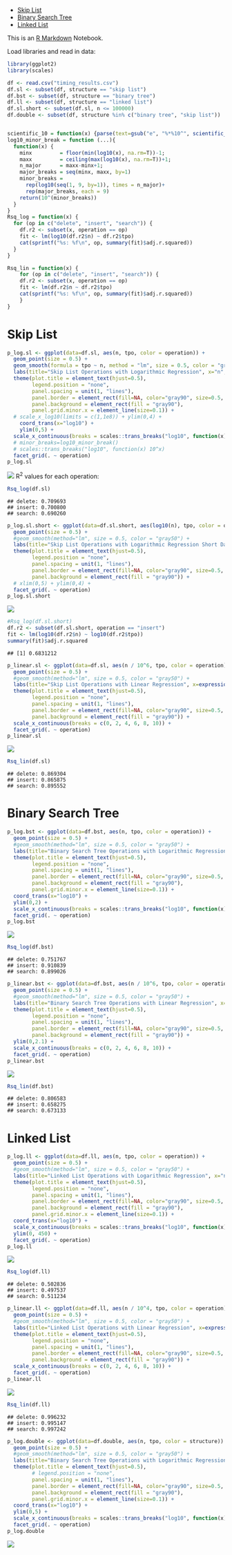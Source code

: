 -   [Skip List](#skip-list)
-   [Binary Search Tree](#binary-search-tree)
-   [Linked List](#linked-list)

This is an [R Markdown](http://rmarkdown.rstudio.com) Notebook.

Load libraries and read in data:

``` r
library(ggplot2)
library(scales)

df <- read.csv("timing_results.csv")
df.sl <- subset(df, structure == "skip list")
df.bst <- subset(df, structure == "binary tree")
df.ll <- subset(df, structure == "linked list")
df.sl.short <- subset(df.sl, n <= 100000)
df.double <- subset(df, structure %in% c("binary tree", "skip list"))


scientific_10 = function(x) {parse(text=gsub("e", "%*%10^", scientific_format()(x)))}
log10_minor_break = function (...){
  function(x) {
    minx         = floor(min(log10(x), na.rm=T))-1;
    maxx         = ceiling(max(log10(x), na.rm=T))+1;
    n_major      = maxx-minx+1;
    major_breaks = seq(minx, maxx, by=1)
    minor_breaks = 
      rep(log10(seq(1, 9, by=1)), times = n_major)+
      rep(major_breaks, each = 9)
    return(10^(minor_breaks))
  }
}
Rsq_log = function(x) {
  for (op in c("delete", "insert", "search")) {
    df.r2 <- subset(x, operation == op)
    fit <- lm(log10(df.r2$n) ~ df.r2$tpo)
    cat(sprintf("%s: %f\n", op, summary(fit)$adj.r.squared))
  }
}

Rsq_lin = function(x) {
    for (op in c("delete", "insert", "search")) {
    df.r2 <- subset(x, operation == op)
    fit <- lm(df.r2$n ~ df.r2$tpo)
    cat(sprintf("%s: %f\n", op, summary(fit)$adj.r.squared))
    }
}
```

Skip List
=========

``` r
p_log.sl <- ggplot(data=df.sl, aes(n, tpo, color = operation)) +
  geom_point(size = 0.5) +
  geom_smooth(formula = tpo ~ n, method = "lm", size = 0.5, color = "gray50") +
  labs(title="Skip List Operations with Logarithmic Regression", x="n", y="Time per Operation (\u03BCs)") +
  theme(plot.title = element_text(hjust=0.5),
        legend.position = "none",
        panel.spacing = unit(1, "lines"),
        panel.border = element_rect(fill=NA, color="gray90", size=0.5, linetype="solid"),
        panel.background = element_rect(fill = "gray90"),
        panel.grid.minor.x = element_line(size=0.1)) +
  # scale_x_log10(limits = c(1,1e8)) + ylim(0,4) + 
    coord_trans(x="log10") +
    ylim(0,5) +
  scale_x_continuous(breaks = scales::trans_breaks("log10", function(x) 10^x), minor_breaks = log10_minor_break(), labels = scales::trans_format("log10", scales::math_format(10^.x))) +
  # minor_breaks=log10_minor_break()
  # scales::trans_breaks("log10", function(x) 10^x)
  facet_grid(. ~ operation)
p_log.sl
```

![](SkipListAnalysis_files/figure-markdown_github/Skip%20List%20Logarithmic%20Regression-1.png) R<sup>2</sup> values for each operation:

``` r
Rsq_log(df.sl)
```

    ## delete: 0.709693
    ## insert: 0.700800
    ## search: 0.690260

``` r
p_log.sl.short <- ggplot(data=df.sl.short, aes(log10(n), tpo, color = operation)) +
  geom_point(size = 0.5) +
  #geom_smooth(method="lm", size = 0.5, color = "gray50") +
  labs(title="Skip List Operations with Logarithmic Regression Short Data", x=expression(Log[10](n)), y="Time per Operation (\u03BCs)") +
  theme(plot.title = element_text(hjust=0.5),
        legend.position = "none",
        panel.spacing = unit(1, "lines"),
        panel.border = element_rect(fill=NA, color="gray90", size=0.5, linetype="solid"),
        panel.background = element_rect(fill = "gray90")) +
  # xlim(0,5) + ylim(0,4) + 
  facet_grid(. ~ operation)
p_log.sl.short
```

![](SkipListAnalysis_files/figure-markdown_github/Skip%20List%20Logarithmic%20Regression%20Short%20Data-1.png)

``` r
#Rsq_log(df.sl.short)
df.r2 <- subset(df.sl.short, operation == "insert")
fit <- lm(log10(df.r2$n) ~ log10(df.r2$tpo))
summary(fit)$adj.r.squared
```

    ## [1] 0.6831212

``` r
p_linear.sl <- ggplot(data=df.sl, aes(n / 10^6, tpo, color = operation)) +
  geom_point(size = 0.5) +
  #geom_smooth(method="lm", size = 0.5, color = "gray50") +
  labs(title="Skip List Operations with Linear Regression", x=expression("n "*(10^6)), y="Time per Operation (\u03BCs)") +
  theme(plot.title = element_text(hjust=0.5),
        legend.position = "none",
        panel.spacing = unit(1, "lines"),
        panel.border = element_rect(fill=NA, color="gray90", size=0.5, linetype="solid"),
        panel.background = element_rect(fill = "gray90")) +
  scale_x_continuous(breaks = c(0, 2, 4, 6, 8, 10)) +
  facet_grid(. ~ operation)
p_linear.sl
```

![](SkipListAnalysis_files/figure-markdown_github/Skip%20List%20Linear%20Regression-1.png)

``` r
Rsq_lin(df.sl)
```

    ## delete: 0.869304
    ## insert: 0.865875
    ## search: 0.895552

Binary Search Tree
==================

``` r
p_log.bst <- ggplot(data=df.bst, aes(n, tpo, color = operation)) +
  geom_point(size = 0.5) +
  #geom_smooth(method="lm", size = 0.5, color = "gray50") +
  labs(title="Binary Search Tree Operations with Logarithmic Regression", x="n", y="Time per Operation (\u03BCs)") +
  theme(plot.title = element_text(hjust=0.5),
        legend.position = "none",
        panel.spacing = unit(1, "lines"),
        panel.border = element_rect(fill=NA, color="gray90", size=0.5, linetype="solid"),
        panel.background = element_rect(fill = "gray90"),
        panel.grid.minor.x = element_line(size=0.1)) +
  coord_trans(x="log10") +
  ylim(0,2) +
  scale_x_continuous(breaks = scales::trans_breaks("log10", function(x) 10^x),  minor_breaks = log10_minor_break(), labels = scales::trans_format("log10", scales::math_format(10^.x))) +
  facet_grid(. ~ operation)
p_log.bst
```

![](SkipListAnalysis_files/figure-markdown_github/Binary%20Search%20Tree%20Logarithmic%20Regression-1.png)

``` r
Rsq_log(df.bst)
```

    ## delete: 0.751767
    ## insert: 0.910839
    ## search: 0.899026

``` r
p_linear.bst <- ggplot(data=df.bst, aes(n / 10^6, tpo, color = operation)) +
  geom_point(size = 0.5) +
  #geom_smooth(method="lm", size = 0.5, color = "gray50") +
  labs(title="Binary Search Tree Operations with Linear Regression", x=expression("n "*(10^6)), y="Time per Operation (\u03BCs)") +
  theme(plot.title = element_text(hjust=0.5),
        legend.position = "none",
        panel.spacing = unit(1, "lines"),
        panel.border = element_rect(fill=NA, color="gray90", size=0.5, linetype="solid"),
        panel.background = element_rect(fill = "gray90")) +
  ylim(0,2.1) +
  scale_x_continuous(breaks = c(0, 2, 4, 6, 8, 10)) +
  facet_grid(. ~ operation)
p_linear.bst
```

![](SkipListAnalysis_files/figure-markdown_github/Binary%20Search%20Tree%20Linear%20Regression-1.png)

``` r
Rsq_lin(df.bst)
```

    ## delete: 0.806583
    ## insert: 0.658275
    ## search: 0.673133

Linked List
===========

``` r
p_log.ll <- ggplot(data=df.ll, aes(n, tpo, color = operation)) +
  geom_point(size = 0.5) +
  #geom_smooth(method="lm", size = 0.5, color = "gray50") +
  labs(title="Linked List Operations with Logarithmic Regression", x="n", y="Time per Operation (\u03BCs)") +
  theme(plot.title = element_text(hjust=0.5),
        legend.position = "none",
        panel.spacing = unit(1, "lines"),
        panel.border = element_rect(fill=NA, color="gray90", size=0.5, linetype="solid"),
        panel.background = element_rect(fill = "gray90"),
        panel.grid.minor.x = element_line(size=0.1)) +
  coord_trans(x="log10") +
  scale_x_continuous(breaks = scales::trans_breaks("log10", function(x) 10^x),  minor_breaks = log10_minor_break(), labels = scales::trans_format("log10", scales::math_format(10^.x))) +
  ylim(0, 450) +
  facet_grid(. ~ operation)
p_log.ll
```

![](SkipListAnalysis_files/figure-markdown_github/Linked%20List%20Logarithmic%20Regression-1.png)

``` r
Rsq_log(df.ll)
```

    ## delete: 0.502836
    ## insert: 0.497537
    ## search: 0.511234

``` r
p_linear.ll <- ggplot(data=df.ll, aes(n / 10^4, tpo, color = operation)) +
  geom_point(size = 0.5) +
  #geom_smooth(method="lm", size = 0.5, color = "gray50") +
  labs(title="Linked List Operations with Linear Regression", x=expression("n "*(10^4)), y="Time per Operation (\u03BCs)") +
  theme(plot.title = element_text(hjust=0.5),
        legend.position = "none",
        panel.spacing = unit(1, "lines"),
        panel.border = element_rect(fill=NA, color="gray90", size=0.5, linetype="solid"),
        panel.background = element_rect(fill = "gray90")) +
  scale_x_continuous(breaks = c(0, 2, 4, 6, 8, 10)) +
  facet_grid(. ~ operation)
p_linear.ll
```

![](SkipListAnalysis_files/figure-markdown_github/Linked%20List%20Linear%20Regression-1.png)

``` r
Rsq_lin(df.ll)
```

    ## delete: 0.996232
    ## insert: 0.995147
    ## search: 0.997242

``` r
p_log.double <- ggplot(data=df.double, aes(n, tpo, color = structure)) +
  geom_point(size = 0.5) +
  #geom_smooth(method="lm", size = 0.5, color = "gray50") +
  labs(title="Binary Search Tree Operations with Logarithmic Regression", x="n", y="Time per Operation (\u03BCs)") +
  theme(plot.title = element_text(hjust=0.5),
        # legend.position = "none",
        panel.spacing = unit(1, "lines"),
        panel.border = element_rect(fill=NA, color="gray90", size=0.5, linetype="solid"),
        panel.background = element_rect(fill = "gray90"),
        panel.grid.minor.x = element_line(size=0.1)) +
  coord_trans(x="log10") +
  ylim(0,5) +
  scale_x_continuous(breaks = scales::trans_breaks("log10", function(x) 10^x),  minor_breaks = log10_minor_break(), labels = scales::trans_format("log10", scales::math_format(10^.x))) +
  facet_grid(. ~ operation)
p_log.double
```

![](SkipListAnalysis_files/figure-markdown_github/Double%20Logarithmic%20Regression-1.png)

